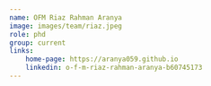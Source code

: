 ```yaml
---
name: OFM Riaz Rahman Aranya
image: images/team/riaz.jpeg
role: phd
group: current
links:
    home-page: https://aranya059.github.io
    linkedin: o-f-m-riaz-rahman-aranya-b60745173
---
```


